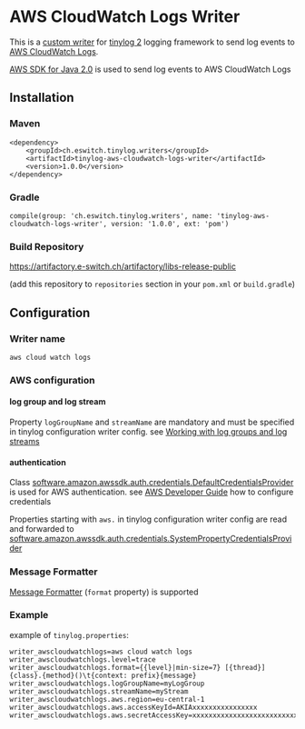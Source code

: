 <!-- this file must be edited in folder src/main/resources -->
<!-- the file in root folder (basedir) will be overwritten on maven install phase -->

# AWS CloudWatch Logs Writer

This is a [custom writer](https://tinylog.org/v2/extending/#custom-writer) for
[tinylog 2](https://tinylog.org/v2/) logging framework to send log events
to [AWS CloudWatch Logs](https://docs.aws.amazon.com/AmazonCloudWatch/latest/logs/WhatIsCloudWatchLogs.html).

[AWS SDK for Java 2.0](https://docs.aws.amazon.com/sdk-for-java/latest/developer-guide/home.html) is used to send log
events to AWS CloudWatch Logs

## Installation

### Maven

```
<dependency>
    <groupId>ch.eswitch.tinylog.writers</groupId>
    <artifactId>tinylog-aws-cloudwatch-logs-writer</artifactId>
    <version>1.0.0</version>
</dependency>
```

### Gradle

```
compile(group: 'ch.eswitch.tinylog.writers', name: 'tinylog-aws-cloudwatch-logs-writer', version: '1.0.0', ext: 'pom')
```

### Build Repository

https://artifactory.e-switch.ch/artifactory/libs-release-public

(add this repository to `repositories` section in your `pom.xml` or `build.gradle`)

## Configuration

### Writer name

`aws cloud watch logs`

### AWS configuration

#### log group and log stream

Property `logGroupName` and `streamName` are mandatory and must be specified in tinylog configuration writer config.
see [Working with log groups and log streams](https://docs.aws.amazon.com/AmazonCloudWatch/latest/logs/Working-with-log-groups-and-streams.html)

#### authentication

Class [software.amazon.awssdk.auth.credentials.DefaultCredentialsProvider](https://sdk.amazonaws.com/java/api/latest/software/amazon/awssdk/auth/credentials/DefaultCredentialsProvider.html)
is used for AWS authentication.
see [AWS Developer Guide](https://docs.aws.amazon.com/sdk-for-java/latest/developer-guide/credentials.html#credentials-chain)
how to configure credentials

Properties starting with `aws.` in tinylog configuration writer config are read and forwarded
to [software.amazon.awssdk.auth.credentials.SystemPropertyCredentialsProvider](https://sdk.amazonaws.com/java/api/latest/software/amazon/awssdk/auth/credentials/SystemPropertyCredentialsProvider.html)

### Message Formatter

[Message Formatter](https://tinylog.org/v2/extending/#custom-logging-api) (`format` property) is supported

### Example

example of `tinylog.properties`:

```
writer_awscloudwatchlogs=aws cloud watch logs
writer_awscloudwatchlogs.level=trace
writer_awscloudwatchlogs.format={{level}|min-size=7} [{thread}] {class}.{method}()\t{context: prefix}{message}
writer_awscloudwatchlogs.logGroupName=myLogGroup
writer_awscloudwatchlogs.streamName=myStream
writer_awscloudwatchlogs.aws.region=eu-central-1
writer_awscloudwatchlogs.aws.accessKeyId=AKIAxxxxxxxxxxxxxxxx
writer_awscloudwatchlogs.aws.secretAccessKey=xxxxxxxxxxxxxxxxxxxxxxxxxxxxxxxxxxxxxxxx
                                             
```






